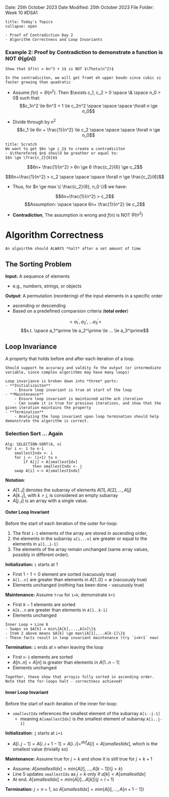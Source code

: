 Date: 25th October 2023
Date Modified: 25th October 2023
File Folder: Week 10
#DSA1

```ad-abstract
title: Today's Topics
collapse: open

- Proof of Contradiction Day 2
- Algorithm Correctness and Loop Invariants

```

### Example 2: Proof by Contradiction to demonstrate a function is **NOT** $\Theta(g(n))$


```ad-question
Show that $f(n) = 6n^3 + 1$ is NOT $\Theta(n^2)$
```

```ad-note
In the contradiciton, we will get fromt eh upper boudn since cubic si faster growing than quadratic
```

- Assume $f(n) = \Theta(n^2)$. Then $\exists c_1, c_2 > 0 \space \& \space n_0 > 0$ such that:
$$c_1n^2 \le 6n^3 + 1 \le c_2n^2 \space \space \space \forall n \ge n_0$$

- Divide through by $n^2$
$$c_1 \le 6n + \frac{1}{n^2} \le c_2 \space \space \space \forall n \ge n_0$$

```ad-note
title: Scratch 
We want to get $6n \ge c_2$ to create a contradiciton
- $\therefore$ $n$ should be greather or equal to:
$$n \ge \frac{c_2}{6}$$
```

$$6n+ \frac{1}{n^2} > 6n \ge 6 \frac{c_2}{6} \ge c_2$$

$$6n+\frac{1}{n^2} > c_2 \space \space \space \forall n \ge \frac{c_2}{6}$$

- Thus, for $n \ge max \{ \frac{c_2}{6}, n_0 \}$ we have:

$$6n+\frac{1}{n^2} > c_2$$
$$Assumption: \space \space 6n+ \frac{1}{n^2} \le c_2$$

- **Contradiction**, The assumption is wrong and $f(n)$ is NOT $\Theta(n^2)$

# Algorithm Correctness

```ad-note
An algoirthm should ALWAYS *halt* after a set amount of time
```

## The Sorting Problem

**Input:** A sequence of elements
- e.g., numbers, strings, or objects

**Output**: A permutation (reordering) of the input elements in a specific order
- ascending or descending
- Based on a predefined comparsion criteria (**total order**)

$$< a_1^\prime, a_2\prime,... a_3^\prime>$$
$$s.t. \space a_1^\prime \le a_2^\prime \le ... \le a_3^\prime$$

## Loop Invariance

A property that holds before and after each iteration of a loop.

```ad-note
Should support he accuracy and valdity fo the output (or intermediate variable, since complex algorithms may have many loops)
```

```ad-summary
Loop invariance is broken down into *three* parts:
- **Initializaiton**
	- Ensure loop invariant is true at start of the loop
- **Maintenance**
	- Ensure loop invariant is maintained withe ach iteration
	- Can suume it is true for previous iterations, and show that the given iteration maintains the property
- **Termination**
	- Analyzing the loop invariant upon loop termination should help demonstrate the algorithm is correct.
```

### Selection Sort ... Again

```
Alg: SELECTION-SORT(A, n)
for i <- 1 to n-1
	smallestIndx <- i
	for j <- (i+1) to n
		if A[j] < A[smallestIdx]
			then smallestIndx <- j
	swap A[i] <-> A[smallestIndx]
```

**Notation**:
- $A[1..j]$ denotes the subarray of elements $A[1], A[2],...,A[j]$
- $A[k..j]$, with $k > j$, is considered an empty subarray
- $A[j..j]$ is an array with a single value.

#### Outer Loop Invariant

Before the start of each iteration of the outer for-loop:
1. The first `i-1` elements of the array are stored in ascending order,
2. the elements in the subarray `a[i...n]` are greater or equal to the elements in `a[1..i-1]`
3. The elements of the array remain unchanged (same array values, possibly in different order).

**Initialization:** `i` starts at 1
- First $1-1=0$ element are sorted (vacuously true)
- `A[1..n]` are greater than elements in $A[1..0] = \emptyset$ (vacuously true)
- Elements unchanged (nothing has been done - vacuously true)

**Maintenance:** Assume `true` for `i=k`; demonstrate `k+1`
- First $k-1$ elements are sorted
- `A[k..n` are greater than elements in `A[1..k-1]`
- Elements unchanged

```ad-note
Inner Loop + Line 6
- Swaps so $A[k] = min\{A[k],...,A[n]\}$
- Item 2 above means $A[k] \ge max\{A[1],...A[k-1]\}$
- These facts result in loop invariant maintenance (try `i=k+1` now)
```

**Termination:** `i` ends at `n` when leaving the loop
- First `n-1` elements are sorted
- $A[n..n] = A[n]$ is greater than elements in $A[1..n-1]$
- Elements unchanged

```ad-important
Together, these show that arrayis fully sorted in ascending order. Note that the for-loops halt - correctness achieved!
```

#### Inner Loop Invariant

Before the start of each iteration of the inner for-loop:
- `smallestIdx` references the smallest element of the subarray `A[i--j-1]`
	- meaning `A[smallestIdx]` is the smallest element of subarray `A[i..j-1]`

 **Initialization**: `j` starts at `i+1`
- $A[i..j-1] = A[i..i+1-1] = A[i..i]=^{def}A[i] = A[smallestIdx]$, which is the smallest value (trivially so)

**Maintenance:** Assume true for $j=k$ and show it is still true for $j=k+1$
- Assume: $A[smallestIdx] = min\{A[i],...,A[k-1]\} (j=k)$
- Line 5 updates `smallestIdx` as $j=k$ only if $a[k] < A[smallestIdx]$
- At end. $A[smallestIdx] = min\{A[i]... A[k]\}(j=l+1)$

**Termination:** $j=n+1$, so $A[smallestIdx] = min\{A[i],...,A[n+1-1]\}$